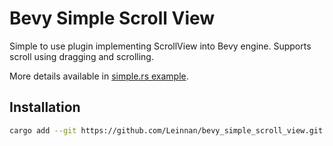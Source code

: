 # Bevy Simple Scroll View

Simple to use plugin implementing ScrollView into Bevy engine. Supports scroll using dragging and scrolling.

More details available in [simple.rs example](examples/simple.rs).

## Installation

```sh
cargo add --git https://github.com/Leinnan/bevy_simple_scroll_view.git
```
